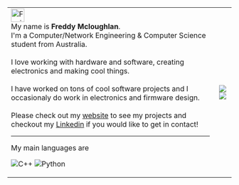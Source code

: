 <!---

NOTE TO SELF. Inline html style does not work on github. If you want it you'll have to rasturise it as an image or vectorise it or something

--->

<table>
  <tr>
    <td>
      <a href="https://mcloughlan.com">
        <img src="https://raw.githubusercontent.com/mcloughlan/personal_site/refs/heads/main/images/favicon.png" width="30" alt="Favicon">
      </a>
      <br>
      My name is <strong>Freddy Mcloughlan</strong>.
      <br>
      I'm a Computer/Network Engineering & Computer Science student from Australia.
      <br>
      <br>
      I love working with hardware and software, creating electronics and making cool things.
      <br>
      <br>
      I have worked on tons of cool software projects and I occasionaly do work in electronics and firmware design.
      <br>
      <br>
      Please check out my <a href="https://mcloughlan.com">website</a> to see my projects and checkout my <a href="https://www.linkedin.com/in/freddy-mcloughlan/">Linkedin</a> if you would like to get in contact!
      <br>
      <hr>
      
  <!---
  https://github.com/Ileriayo/markdown-badges


  https://media2.giphy.com/media/v1.Y2lkPTc5MGI3NjExcnhwMTV5amZmM2ppeWVjNHRleWVkZnZ0bTJzbm5namR2bGNzeWMzeSZlcD12MV9pbnRlcm5hbF9naWZfYnlfaWQmY3Q9Zw/2463mSK5q2P3qLnoDY/giphy.gif
  --->
  
  My main languages are
  
  ![C++](https://img.shields.io/badge/c++-%2300599C.svg?style=for-the-badge&logo=c%2B%2B&logoColor=white)
  ![Python](https://img.shields.io/badge/python-3670A0?style=for-the-badge&logo=python&logoColor=ffdd54)
      </td>
    <td>
      <div align="center">
        <img src="https://github-readme-stats.vercel.app/api?username=mcloughlan&count_private=true&show_icons=true&theme=dark&hide_border=true" />
        <img src="https://media1.tenor.com/m/l_tQP6gd9AYAAAAd/hbo-watching.gif">
      </div>
    </td>
  </tr>
</table>

<!---
<img src="https://media1.tenor.com/m/pV58-hkh2qkAAAAd/dr-house-house.gif">

mcloughlan/mcloughlan is a ✨ special ✨ repository because its `README.md` (this file) appears on your GitHub profile.
You can click the Preview link to take a look at your changes.
--->
